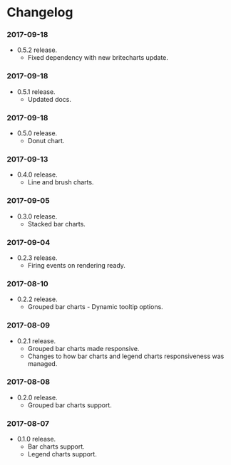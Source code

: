 # Changelog

### 2017-09-18
- 0.5.2 release.
  - Fixed dependency with new britecharts update.

### 2017-09-18
- 0.5.1 release.
  - Updated docs.

### 2017-09-18
- 0.5.0 release.
  - Donut chart.

### 2017-09-13
- 0.4.0 release.
  - Line and brush charts.

### 2017-09-05
- 0.3.0 release.
  - Stacked bar charts.

### 2017-09-04
- 0.2.3 release.
  - Firing events on rendering ready.

### 2017-08-10
- 0.2.2 release.
  - Grouped bar charts - Dynamic tooltip options.

### 2017-08-09
- 0.2.1 release.
  - Grouped bar charts made responsive.
  - Changes to how bar charts and legend charts responsiveness was managed.

### 2017-08-08
- 0.2.0 release.
  - Grouped bar charts support.

### 2017-08-07
- 0.1.0 release.
  - Bar charts support.
  - Legend charts support.
